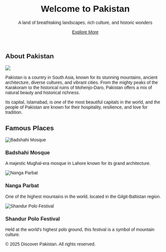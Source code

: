 <!DOCTYPE html>
<html lang="en">
<head>
  <meta charset="UTF-8" />
  <meta name="viewport" content="width=device-width, initial-scale=1.0" />
  <title>Pakistan - Land of Beauty</title>
  <link href="https://cdn.jsdelivr.net/npm/tailwindcss@2.2.19/dist/tailwind.min.css" rel="stylesheet">
  <link href="https://fonts.googleapis.com/css2?family=Montserrat:wght@400;700&display=swap" rel="stylesheet">
  <style>
    body {
      font-family: 'Montserrat', sans-serif;
    }
    .hero {
      background-image: url('https://upload.wikimedia.org/wikipedia/commons/thumb/3/32/Hunza_valley_2014.jpg/1920px-Hunza_valley_2014.jpg');
      background-size: cover;
      background-position: center;
    }
  </style>
</head>
<body class="bg-gray-100 text-gray-800">

  <header class="hero h-screen flex flex-col justify-center items-center text-white text-center px-4">
    <h1 class="text-5xl md:text-6xl font-bold drop-shadow-lg">Welcome to Pakistan</h1>
    <p class="text-xl mt-4 drop-shadow-md">A land of breathtaking landscapes, rich culture, and historic wonders</p>
    <a href="#about" class="mt-8 bg-green-600 hover:bg-green-700 text-white font-bold py-2 px-6 rounded-full transition">Explore More</a>
  </header>

  <section id="about" class="py-16 px-4 md:px-20 bg-white">
    <h2 class="text-3xl font-bold text-center mb-10 text-green-700">About Pakistan</h2>
    <div class="grid md:grid-cols-2 gap-10">
      <div>
        <img src=https://www.shutterstock.com/image-photo/outside-view-faisal-masjid-islamabad-pakistan-2488911703
      </div>
      <div class="flex flex-col justify-center">
        <p class="text-lg leading-relaxed">
          Pakistan is a country in South Asia, known for its stunning mountains, ancient architecture, diverse cultures, and vibrant cities. From the mighty peaks of the Karakoram to the historical ruins of Mohenjo-Daro, Pakistan offers a mix of natural beauty and historical richness.
        </p>
        <p class="text-lg mt-4">
          Its capital, Islamabad, is one of the most beautiful capitals in the world, and the people of Pakistan are known for their hospitality, resilience, and love for tradition.
        </p>
      </div>
    </div>
  </section>

  <section class="bg-green-50 py-16 px-4 md:px-20">
    <h2 class="text-3xl font-bold text-center mb-10 text-green-800">Famous Places</h2>
    <div class="grid md:grid-cols-3 gap-8 text-center">
      <div class="bg-white p-6 rounded-xl shadow-lg">
        <img src="https://upload.wikimedia.org/wikipedia/commons/thumb/1/10/Badshahi_Mosque_April_2016_img3.jpg/800px-Badshahi_Mosque_April_2016_img3.jpg" class="rounded-lg mb-4" alt="Badshahi Mosque">
        <h3 class="text-xl font-semibold">Badshahi Mosque</h3>
        <p class="text-sm mt-2">A majestic Mughal-era mosque in Lahore known for its grand architecture.</p>
      </div>
      <div class="bg-white p-6 rounded-xl shadow-lg">
        <img src="https://upload.wikimedia.org/wikipedia/commons/thumb/4/42/Nanga_Parbat_The_Killer_Mountain_by_Usman_Bashir.jpg/800px-Nanga_Parbat_The_Killer_Mountain_by_Usman_Bashir.jpg" class="rounded-lg mb-4" alt="Nanga Parbat">
        <h3 class="text-xl font-semibold">Nanga Parbat</h3>
        <p class="text-sm mt-2">One of the highest mountains in the world, located in the Gilgit-Baltistan region.</p>
      </div>
      <div class="bg-white p-6 rounded-xl shadow-lg">
        <img src="https://upload.wikimedia.org/wikipedia/commons/thumb/5/5d/Shandur_Polo_Ground.jpg/800px-Shandur_Polo_Ground.jpg" class="rounded-lg mb-4" alt="Shandur Polo Festival">
        <h3 class="text-xl font-semibold">Shandur Polo Festival</h3>
        <p class="text-sm mt-2">Held at the world's highest polo ground, this festival is a symbol of mountain culture.</p>
      </div>
    </div>
  </section>

  <footer class="bg-green-800 text-white text-center py-6">
    <p>&copy; 2025 Discover Pakistan. All rights reserved.</p>
  </footer>

</body>
</html>
